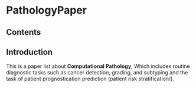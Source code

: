 # PathologyPaper


## Contents

## Introduction

This is a paper list about **Computational Pathology**, Which includes routine diagnostic tasks such as cancer detection, grading, and subtyping and the task of patient prognostication prediction (patient risk stratification/).
